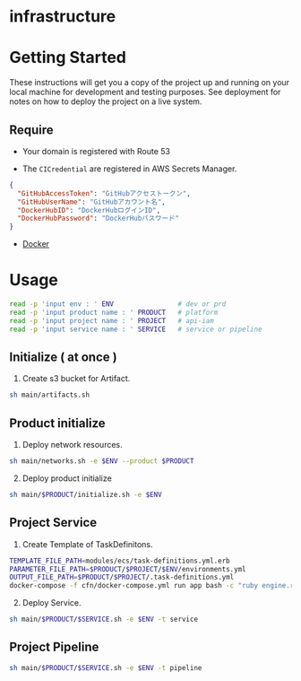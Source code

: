 # infrastructure

# Getting Started

These instructions will get you a copy of the project up and running on your local machine for development and testing purposes. See deployment for notes on how to deploy the project on a live system.

## Require

- Your domain is registered with Route 53

- The `CICredential` are registered in AWS Secrets Manager.
```json
{
  "GitHubAccessToken": "GitHubアクセストークン",
  "GitHubUserName": "GitHubアカウント名",
  "DockerHubID": "DockerHubログインID",
  "DockerHubPassword": "DockerHubパスワード"
}
```

- [Docker](https://www.docker.com/)

# Usage

```bash
read -p 'input env : ' ENV                # dev or prd
read -p 'input product name : ' PRODUCT   # platform
read -p 'input project name : ' PROJECT   # api-iam
read -p 'input service name : ' SERVICE   # service or pipeline
```

## Initialize ( at once )

1. Create s3 bucket for Artifact.
```bash
sh main/artifacts.sh
```

## Product initialize

1. Deploy network resources.
```bash
sh main/networks.sh -e $ENV --product $PRODUCT
```

2. Deploy product initialize
```bash
sh main/$PRODUCT/initialize.sh -e $ENV
```

## Project Service

1. Create Template of TaskDefinitons.
```bash
TEMPLATE_FILE_PATH=modules/ecs/task-definitions.yml.erb
PARAMETER_FILE_PATH=$PRODUCT/$PROJECT/$ENV/environments.yml
OUTPUT_FILE_PATH=$PRODUCT/$PROJECT/.task-definitions.yml
docker-compose -f cfn/docker-compose.yml run app bash -c "ruby engine.rb --template $TEMPLATE_FILE_PATH --parameter $PARAMETER_FILE_PATH > $OUTPUT_FILE_PATH"
```

2. Deploy Service.
```bash
sh main/$PRODUCT/$SERVICE.sh -e $ENV -t service
```

## Project Pipeline

```bash
sh main/$PRODUCT/$SERVICE.sh -e $ENV -t pipeline
```
